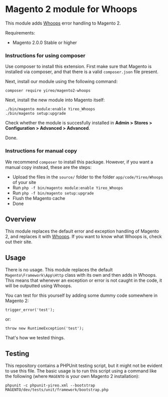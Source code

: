# Magento 2 module for Whoops

This module adds [Whoops](https://filp.github.io/whoops/) error handling to Magento 2.

Requirements:
* Magento 2.0.0 Stable or higher

### Instructions for using composer
Use composer to install this extension. First make sure that Magento is installed via composer, and that there is a valid `composer.json` file present.

Next, install our module using the following command:

    composer require yireo/magento2-whoops

Next, install the new module into Magento itself:

    ./bin/magento module:enable Yireo_Whoops
    ./bin/magento setup:upgrade

Check whether the module is succesfully installed in **Admin > Stores >
Configuration > Advanced > Advanced**.

Done.

### Instructions for manual copy
We recommend `composer` to install this package. However, if you want a manual copy instead, these are the steps:
* Upload the files in the `source/` folder to the folder `app/code/Yireo/Whoops` of your site
* Run `php -f bin/magento module:enable Yireo_Whoops`
* Run `php -f bin/magento setup:upgrade`
* Flush the Magento cache
* Done

## Overview
This module replaces the default error and exception handling of Magento 2, and replaces it with [Whoops](https://filp.github.io/whoops/).
If you want to know what Whoops is, check out their site.

## Usage
There is no usage. This module replaces the default `Magento\Framework\App\Http` class with its own and then adds in Whoops. This means that whenever an exception or error is not caught in the code, it will be outputted using Whoops.

You can test for this yourself by adding some dummy code somewhere in Magento 2:

    trigger_error('test');
    
or:

    throw new RuntimeException('test');

That's how we tested things.

## Testing
This repository contains a PHPUnit testing script, but it might not be evident to use this file. The basic usage is to run this script using a command like the following (where `MAGENTO` is your own Magento 2 installation):

    phpunit -c phpunit-yireo.xml --bootstrap MAGENTO/dev/tests/unit/framework/bootstrap.php
